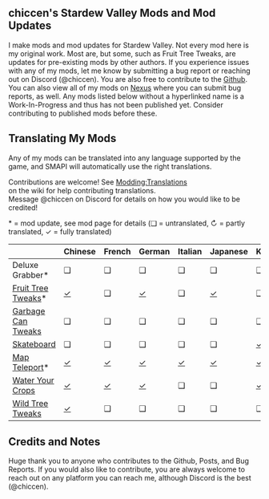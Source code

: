 ﻿## chiccen's Stardew Valley Mods and Mod Updates


I make mods and mod updates for Stardew Valley. Not every mod here is my original work. Most are, but some, such as Fruit Tree Tweaks, are updates for pre-existing mods by other authors.
If you experience issues with any of my mods, let me know by submitting a bug report or reaching out on Discord (@chiccen). You are also free to contribute to the [Github](https://github.com/chiccendev/StardewValleyMods/).  
You can also view all of my mods on [Nexus](https://next.nexusmods.com/profile/chiccenSDV) where you can submit bug reports, as well.
Any mods listed below without a hyperlinked name is a Work-In-Progress and thus has not been published yet. Consider contributing to published mods before these.

## Translating My Mods

Any of my mods can be translated into any language supported by the game, and SMAPI will automatically
use the right translations.

Contributions are welcome! See [Modding:Translations](https://stardewvalleywiki.com/Modding:Translations)  
on the wiki for help contributing translations.  
Message @chiccen on Discord for details on how you would like to be credited! 

\* = mod update, see mod page for details
(❑ = untranslated, ↻ = partly translated, ✓ = fully translated)

&nbsp;																		| Chinese                              | French                               | German                                | Italian                              | Japanese                             | Korean                               | Portugeuse								| Russian                                 | Spanish                              | Turkish
:---------																	| :--------                            | :--------                            | :------                               | :----------                          | :----------						    | :----------						   | :----------								| :------                             | :--------                            | :------
Deluxe Grabber*																|  ❑                                   |  ❑                                   |  ❑                                    |  ❑                                   |  ❑                                   |  ❑                                   |  ❑                                    |  ❑                                   |  ❑
[Fruit Tree Tweaks](https://www.nexusmods.com/stardewvalley/mods/21449)*	| [✓](./FruitTreeTweaks/i18n/zh.json)  |  ❑                                   | [✓](./FruitTreeTweaks/i18n/de.json)   |  ❑                                   | [✓](./FruitTreeTweaks/i18n/ja.json)  |  ❑                                   | [✓](./FruitTreeTweaks/i18n/pt-br.json)   |  ❑                                    | [✓](./FruitTreeTweaks/i18n/es.json)  |  ❑
[Garbage Can Tweaks](https://www.nexusmods.com/stardewvalley/mods/24410)	|  ❑                                   |  ❑                                   |  ❑                                    |  ❑                                   |  ❑                                   |  ❑                                   |  ❑                                       |  ❑                                    |  ❑                                   |  ❑
[Skateboard](https://www.nexusmods.com/stardewvalley/mods/24074)            |  ❑                                   |  ❑                                   |  ❑                                    |  ❑                                   |  ❑                                   | [✓](./Skateboard/i18n/ko.json)       |  ❑                                       |  ❑                                    |  ❑                                   |  ❑
[Map Teleport](https://www.nexusmods.com/stardewvalley/mods/30611)*			| [✓](./MapTeleport/i18n/zh.json)      | [✓](./MapTeleport/i18n/fr.json)      |  [✓](./MapTeleport/i18n/de.json)      | [✓](./MapTeleport/i18n/it.json)      | [✓](./MapTeleport/i18n/ja.json)      | [✓](./MapTeleport/i18n/ko.json)      | [✓](./MapTeleport/i18n/pt.json)			| [✓](./MapTeleport/i18n/ru.json)     | [✓](./MapTeleport/i18n/es.json)      | [✓](./MapTeleport/i18n/tr.json)
[Water Your Crops](https://www.nexusmods.com/stardewvalley/mods/24710)		| [✓](./WaterYourCrops/i18n/zh.json)   | [✓](./WaterYourCrops/i18n/fr.json)   | [✓](./WaterYourcrops/i18n/de.json)    |  ❑                                   |  ❑                                   | [✓](./WaterYourCrops/i18n/ko.json)   | [✓](./WaterYourCrops/i18n/pr-br.json)    |  ❑                                    | [✓](./WaterYourCrops/i18n/es.json)   | [✓](./WaterYourCrops/i18n/tr.json)
[Wild Tree Tweaks](https://www.nexusmods.com/stardewvalley/mods/24349)		| [✓](./WildTreeTweaks/i18n/zh.json)   |  ❑                                   |  ❑                                    |  ❑                                   |  ❑                                   |  ❑                                   |  ❑                                       |  ❑                                    |  ❑                                   |  ❑

## Credits and Notes

Huge thank you to anyone who contributes to the Github, Posts, and Bug Reports. If you would also like to contribute, you are always welcome to reach out on any platform you can reach me, although Discord is the best (@chiccen).
